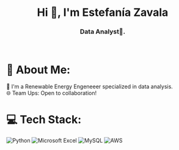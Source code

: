 <h1 align="center">Hi 👋, I'm Estefanía Zavala</h1>
<h3 align="center">Data Analyst🌟.</h3>

<br>

# 💫 About Me:
👷 I'm a Renewable Energy Engeneeer specialized in data analysis.<br>
🌐 Team Ups: Open to collaboration!<br>



# 💻 Tech Stack:
![Python](https://img.shields.io/badge/python-3670A0?style=for-the-badge&logo=python&logoColor=ffdd54)
![Microsoft Excel](https://img.shields.io/badge/Microsoft_Excel-217346?style=for-the-badge&logo=microsoft-excel&logoColor=white)
![MySQL](https://img.shields.io/badge/mysql-4479A1.svg?style=for-the-badge&logo=mysql&logoColor=white)
![AWS](https://img.shields.io/badge/AWS-%23FF9900.svg?style=for-the-badge&logo=amazon-aws&logoColor=white)
